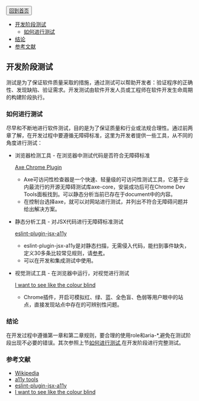 <button>[回到首页](../index.md)</button>

<!-- TOC -->

-   [开发阶段测试](#开发阶段测试)
    -   [如何进行测试](#如何进行测试)
-   [结论](#结论)
-   [参考文献](#参考文献)


## 开发阶段测试

测试是为了保证软件质量采取的措施，通过测试可以帮助开发者：验证程序的正确性、发现缺陷、验证需求。开发测试由软件开发人员或工程师在软件开发生命周期的构建阶段执行。

### 如何进行测试

尽早和不断地进行软件测试，目的是为了保证质量和行业或法规合理性。通过前两章了解，在开发过程中要遵循无障碍标准，这里为开发者提供一些工具，从不同的角度进行测试：

* 浏览器检测工具 - 在浏览器中测试代码是否符合无障碍标准

    [Axe Chrome Plugin](https://chrome.google.com/webstore/detail/axe/lhdoppojpmngadmnindnejefpokejbdd)

    * Axe可访问性检查器是一个快速、轻量级的可访问性测试工具，它基于业内最流行的开源无障碍测试库axe-core，安装成功后可在Chrome Dev Tools面板找到。可以静态分析当前已存在于document中的内容。
    * 在控制台选择axe，就可以对网站进行测试，并列出不符合无障碍问题并给出解决方案。

* 静态分析工具 - 对JSX代码进行无障碍标准测试
    
    [eslint-plugin-jsx-a11y](https://github.com/evcohen/eslint-plugin-jsx-a11y)
    * eslint-plugin-jsx-a11y是对静态扫描，无需侵入代码，能扫到事件缺失，定义30多条比较常见规则，请[参考](https://github.com/evcohen/eslint-plugin-jsx-a11y/tree/master/docs/rules)。
    * 可以在开发和集成测试中使用。

* 视觉测试工具 - 在浏览器中运行，对视觉进行测试

    [I want to see like the colour blind](https://chrome.google.com/webstore/detail/i-want-to-see-like-the-co/jebeedfnielkcjlcokhiobodkjjpbjia)

    * Chrome插件，开启可模拟红、绿、蓝、全色盲、色弱等用户眼中的站点，直接发现站点中存在的可辨别性问题。


### 结论

在开发过程中遵循第一章和第二章规则，要合理的使用role和aria-*,避免在测试阶段出现不必要的错误。其次参照上节[如何进行测试](#如何进行测试),在开发阶段进行完整测试。



###  参考文献

* [Wikipedia](https://en.wikipedia.org/wiki/Development_testing)
* [a11y tools](https://www.digitala11y.com/accessibility-plug-ins-ie-chrome-firefox-browsers/)
* [eslint-plugin-jsx-a11y](https://github.com/evcohen/eslint-plugin-jsx-a11y)
* [I want to see like the colour blind](https://websitecreationworkshop.com/blog/design-tips/see-like-color-blind/)
